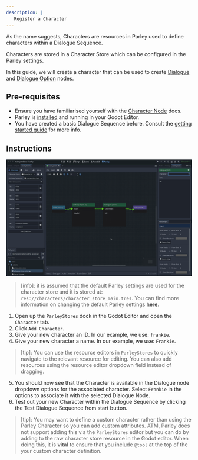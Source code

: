 ```yaml
---
description: |
   Register a Character
---
```


As the name suggests, Characters are resources in Parley used to define
characters within a Dialogue Sequence.

Characters are stored in a Character Store which can be configured in the Parley
settings.

In this guide, we will create a character that can be used to create
[Dialogue](../nodes/dialogue-node.md) and
[Dialogue Option](../nodes/dialogue-option-node.md) nodes.

## Pre-requisites

- Ensure you have familiarised yourself with the
  [Character Node](../nodes/character.md) docs.
- Parley is [installed](./installation.md) and running in your Godot Editor.
- You have created a basic Dialogue Sequence before. Consult the
  [getting started guide](./create-dialogue-sequence.md) for more info.

## Instructions

![Register a Character](../../../www/static/docs/register-character/register-character.gif)

> [info]: it is assumed that the default Parley settings are used for the
> character store and it is stored at:
> `res://characters/character_store_main.tres`. You can find more information on
> changing the default Parley settings [here](../reference/parley-settings.md).

1. Open up the `ParleyStores` dock in the Godot Editor and open the `Character`
   tab.
2. Click `Add Character`.
3. Give your new character an ID. In our example, we use: `frankie`.
4. Give your new character a name. In our example, we use: `Frankie`.

> [tip]: You can use the resource editors in `ParleyStores` to quickly navigate
> to the relevant resource for editing. You can also add resources using the
> resource editor dropdown field instead of dragging.

5. You should now see that the Character is available in the Dialogue node
   dropdown options for the associated character. Select `Frankie` in the
   options to associate it with the selected Dialogue Node.
6. Test out your new Character within the Dialogue Sequence by clicking the Test
   Dialogue Sequence from start button.

> [tip]: You may want to define a custom character rather than using the Parley
> Character so you can add custom attributes. ATM, Parley does not support
> adding this via the `ParleyStores` editor but you can do by adding to the raw
> character store resource in the Godot editor. When doing this, it is **vital**
> to ensure that you include `@tool` at the top of the your custom character
> definition.
